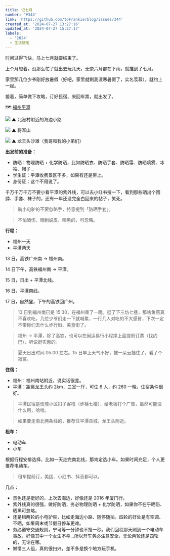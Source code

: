 ```yaml
---
title: 记七月
number: '#344'
link: 'https://github.com/toFrankie/blog/issues/344'
created_at: '2024-07-27 13:27:16'
updated_at: '2024-07-27 15:27:17'
labels:
  - '2024'
  - 生活随笔
---
```

时间过得飞快，马上七月就要结束了。

上个月想着，没那么忙了就出去玩几天，无奈六月都在下雨，就推到了七月。

家里那几位少爷刚好放暑假（好吧，家里就剩我没寒暑假了，实名羡慕），就约上一起。

接着，简单做下攻略，订好民宿、来回车票，就出发了。

🗺️ [福州平潭](https://map.baidu.com/search/%E5%B9%B3%E6%BD%AD%E5%8E%BF/@13321495.643414633,2918621.435,10.7z?querytype=s&da_src=shareurl&wd=%E5%B9%B3%E6%BD%AD%E5%8E%BF&c=257&src=0&wd2=%E7%A6%8F%E5%B7%9E%E5%B8%82%E5%B9%B3%E6%BD%AD%E5%8E%BF&pn=0&sug=1&l=13&b=(12596475,2612157;12670459,2649469)&from=webmap&biz_forward=%7B%22scaler%22:2,%22styles%22:%22pl%22%7D&sug_forward=e520bbe3e517aeb949fc8dee&device_ratio=2)

![](https://github.com/user-attachments/assets/646d287a-7f90-4726-826b-c53093e4f4b1)
▲ 北港村附近的海边小路

![](https://github.com/user-attachments/assets/6d0b8539-3984-4b96-89f7-163eb91f9366)
▲ 将军山

![](https://github.com/user-attachments/assets/c43d46c1-e3d2-4add-acf6-8afcfec7fe39)
▲ 龙王头沙滩（我哥和我的小弟们）

**出发前的准备：**

- 防晒：物理防晒 + 化学防晒，比如防晒衣、防晒手套、防晒霜、防晒喷雾、冰袖、帽子...
- 学生证：平潭收费景区不多，如果有还是带上。
- 身份证：这个不用说了。

千万千万千万不要小看平潭的紫外线，可以去小红书搜一下，看到那些晒出个围脖、手套、袜子的，还有一年还没完全白回来的帖子，笑死。

> 骑小电驴的不要忽略手，特意提到「防晒手套」。

> 不怕晒伤、晒到蜕皮、晒黑的，可忽略。

**行程：**

- 福州一天
- 平潭两天

13 日，高铁广州南 → 福州南。

14 日下午，高铁福州南 → 平潭。

15 日，日出 + 平潭北线。

16 日，平潭南线。

17 日，自然醒，下午的高铁回广州。

> 13 日到福州南已是 15:30，在福州呆了一晚。逛了下三坊七巷，那啥鱼燕真不喜欢吃，几位少爷们走一下就喊累，一行几人对吃的不大感冒，下次一定不带你们去什么步行街、美食街了。

> 福州 → 平潭，除了高铁，也可以在闽运易行小程序上面提前订票（找约巴），听说挺实惠的。

> 夏天日出时间 05:00 左右。15 日早上天气不好，被一朵云挡住了，看了个寂寞。



**住宿：**

- 福州：福州南站附近，说实话很差。
- 平潭：距离龙王头约 2km，三室一厅，可住 6 人，约 260 一晚，住宿条件很好。

> 平潭民宿是玫瑰小区扣子客栈（步梯七楼），给老板打个广告，虽然可能没什么用，哈哈。

> 如果要走南北两条线的，推荐住平潭县城，龙王头附近。

**租车：**

- 电动车
- 小车

根据行程安排选择，比如一天走完南北线，那肯定选小车。如果时间充足，个人更推荐电动车。

> 租车提前订，美团、小红书、抖音都可以。

几点：

- 景色还是挺好的，上次去海边，好像还是 2016 年厦门行。
- 紫外线真的很强，做好防晒，务必物理防晒 + 化学防晒，如果你不在乎晒伤、晒黑可忽略。
- 还是租两轮的小电驴爽，比如走海边小路、随停随拍。四轮的好处是有空调、不晒，如果周末或节假日停车更难。
- 务必遵守交通规则，宁可等一分钟也不抢一秒。我们回程那天刷到一个电动车事故，好像其中一个女生不幸...所以开车务必注意安全，无论两轮还是四轮的，无论在哪。
- 懒惰三人组，真的很扫兴，差不多是换个地方玩手机。
